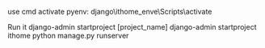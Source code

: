 use cmd activate pyenv:
django\ithome_enve\Scripts\activate

Run it
django-admin startproject [project_name]
django-admin startproject ithome
python manage.py runserver